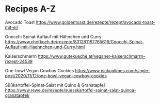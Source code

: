 # Recipes A-Z

Avocado Toast
https://www.goldentoast.de/rezepte/rezept/avocado-toast-mit-ei/

Gnocchi Spinat Auflauf mit Hähnchen und Curry
https://www.chefkoch.de/rezepte/831281187765616/Gnocchi-Spinat-Auflauf-mit-Haehnchen-und-Curry.html

Kaiserschmarrn
https://www.gutekueche.at/veganer-kaiserschmarrn-rezept-24539

One-bowl Vegan Cowboy Cookies
https://www.pickuplimes.com/single-post/2020/11/12/one-bowl-vegan-cowboy-cookies

Süßkartoffel-Spinat-Salat mit Quino & Granatapfel
https://www.rewe.de/rezepte/suesskartoffel-spinat-salat-quinoa-granatapfel/
